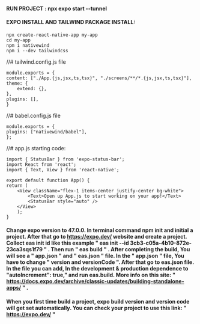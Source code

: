 #### RUN PROJECT : npx expo start --tunnel

#### EXPO INSTALL AND TAILWIND PACKAGE INSTALL:

    npx create-react-native-app my-app
    cd my-app
    npm i nativewind
    npm i --dev tailwindcss

//# tailwind.config.js file

    module.exports = {
    content: ["./App.{js,jsx,ts,tsx}", "./screens/**/*.{js,jsx,ts,tsx}"],
    theme: {
        extend: {},
    },
    plugins: [],
    }

//# babel.config.js file

    module.exports = {
    plugins: ["nativewind/babel"],
    };

//# app.js starting code:

    import { StatusBar } from 'expo-status-bar';
    import React from 'react';
    import { Text, View } from 'react-native';

    export default function App() {
    return (
        <View className="flex-1 items-center justify-center bg-white">
            <Text>Open up App.js to start working on your app!</Text>
            <StatusBar style="auto" />
        </View>
        );
    }

#### Change expo version to 47.0.0. In terminal command npm init and initial a project. After that go to https://expo.dev/ website and create a project. Collect eas init id like this example " eas init --id 3cb3-c05a-4b10-872e-23ca3sqs1f79 " . Then run " eas build " . After completing the build, You will see a " app.json " and " eas.json " file. In the " app.json " file, You have to change " version and versionCode ". After that go to eas.json file. In the file you can add, In the development & production dependence to "autoIncrement": true," and run eas.build. More info on this site: " https://docs.expo.dev/archive/classic-updates/building-standalone-apps/ " .

#### When you first time build a project, expo build version and version code will get set automatically. You can check your project to use this link: " https://expo.dev/ "
